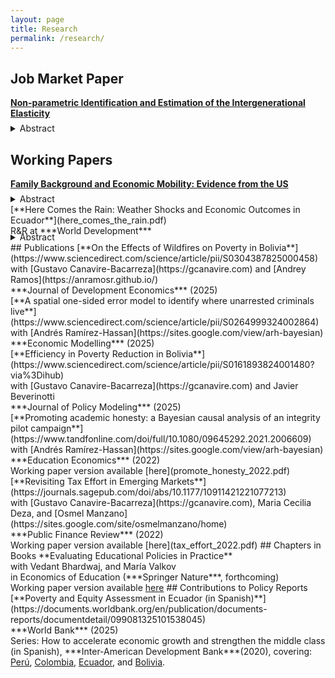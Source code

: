 ```yaml
---
layout: page
title: Research
permalink: /research/
---
```


## Job Market Paper 
[**Non-parametric Identification and Estimation of the Intergenerational Elasticity**](np_id_and_estimate_ige.pdf)<br>
<details style="margin-top: -0.5em;"> 
  <summary>Abstract</summary>
<div style="text-align: justify;">
The intergenerational elasticity (IGE) has traditionally served as the
primary measure of income persistence across generations. However, its
estimation has long been hindered by the unobservability of lifetime income.
We address this challenge by first establishing the nonparametric
identification of the IGE, leveraging family characteristics and partial
income data under standard missing-at-random assumptions. Building
on this foundation, we derive a consistent and locally robust estimator
using Neyman orthogonal moments that delivers valid inference. Our
framework enables comparable IGE estimates across time and place,
resolving long-standing challenges in identification and inference. Using
the Panel Study of Income Dynamics, we estimate an IGE of 0.69 for
the United States.
</div>
</details>

## Working Papers
[**Family Background and Economic Mobility: Evidence from the US**](family_background.pdf)<br>
<details style="margin-top: -0.5em;">
  <summary>Abstract</summary>
<div style="text-align: justify;">
This paper examines how family background relates to economic mobility
for disadvantaged children. We use data from the Panel Study
of Income Dynamics for below-median income, multiple-child families.
Using a novel approach combining family fixed effects, Empirical Bayes
shrinkage, and SHapley Additive exPlanations, we identify which family
characteristics most strongly predict children’s economic outcomes
relative to their parents, holding parental income constant. Our findings
reveal that race and family structure are the primary predictors,
accounting for 35% and 22.4% of the explained variation, respectively.
While supporting the well-documented racial disparities in intergenerational
mobility, our results suggest that the role of family structure in
intergenerational mobility extends beyond the single- versus two-parent
household distinction.
</div>
</details>
[**Here Comes the Rain: Weather Shocks and Economic Outcomes in Ecuador**](here_comes_the_rain.pdf)<br>
R&R at ***World Development***<br>
<details style="margin-top: -0.5em;">
  <summary>Abstract</summary>
<div style="text-align: justify;">
This paper examines the heterogeneous effect of precipitation shocks on poverty status in
Ecuador. Using gridded monthly precipitation data from 2007 to 2021, we define measures
for the excess and deficit in precipitation levels at the parish geographical level. Weather
data are merged with household socioeconomic information derived from the National Survey
of Employment, Unemployment, and Underemployment (ENEMDU). Our empirical findings
reveal that both excess and deficit in precipitation significantly affect poverty status, with
considerable heterogeneity across economic sectors. Variations in the Standardized Precipitation
Index, whether positive or negative, lead to an increased probability of poverty among
workers in the primary sector. In contrast, we find poverty-reducing effects in the secondary
and tertiary sectors, with their magnitude being shaped by formality status, urban/rural location,
and self-employment status. The analysis identifies per-capita household income and
labor earnings as key transmission channels, with precipitation shocks having redistributive
effects on labor income in the tertiary sector, while amplifying inequality in the primary
sector.
</div>
</details>
## Publications   
[**On the Effects of Wildfires on Poverty in Bolivia**](https://www.sciencedirect.com/science/article/pii/S0304387825000458)<br>
with [Gustavo Canavire-Bacarreza](https://gcanavire.com) and [Andrey Ramos](https://anramosr.github.io/) <br>
***Journal of Development Economics*** (2025) <br>
[**A spatial one-sided error model to identify where unarrested criminals live**](https://www.sciencedirect.com/science/article/pii/S0264999324002864)<br>
with [Andrés Ramírez-Hassan](https://sites.google.com/view/arh-bayesian)<br>
***Economic Modelling*** (2025)<br>
[**Efficiency in Poverty Reduction in Bolivia**](https://www.sciencedirect.com/science/article/pii/S0161893824001480?via%3Dihub)<br>
with [Gustavo Canavire-Bacarreza](https://gcanavire.com) and Javier Beverinotti <br>
***Journal of Policy Modeling*** (2025)<br>
[**Promoting academic honesty: a Bayesian causal analysis of an integrity pilot campaign**](https://www.tandfonline.com/doi/full/10.1080/09645292.2021.2006609)<br>
with [Andrés Ramírez-Hassan](https://sites.google.com/view/arh-bayesian)<br>
***Education Economics*** (2022)<br>
Working paper version available [here](promote_honesty_2022.pdf)<br>
[**Revisiting Tax Effort in Emerging Markets**](https://journals.sagepub.com/doi/abs/10.1177/10911421221077213)<br>
with [Gustavo Canavire-Bacarreza](https://gcanavire.com), Maria Cecilia Deza, and [Osmel Manzano](https://sites.google.com/site/osmelmanzano/home)<br>
***Public Finance Review*** (2022)<br>
Working paper version available [here](tax_effort_2022.pdf)
## Chapters in Books
**Evaluating Educational Policies in Practice**<br>
with Vedant Bhardwaj, and María Valkov<br>
in Economics of Education (***Springer Nature***, forthcoming) <br>
Working paper version available <a href="eval_educ_policy.pdf" target="_blank" download="eval_educ_policy.pdf">here</a>
## Contributions to Policy Reports
[**Poverty and Equity Assessment in Ecuador (in Spanish)**](https://documents.worldbank.org/en/publication/documents-reports/documentdetail/099081325101538045) <br>
***World Bank*** (2025)<br>
Series: How to accelerate economic growth and strengthen the middle class (in Spanish), ***Inter-American Development Bank***(2020), covering: 
<a href="https://publications.iadb.org/es/como-acelerar-el-crecimiento-economico-y-fortalecer-la-clase-media-peru">Perú</a>, 
<a href="https://publications.iadb.org/es/como-acelerar-el-crecimiento-economico-y-fortalecer-la-clase-media-colombia">Colombia</a>, 
<a href="https://publications.iadb.org/es/como-acelerar-el-crecimiento-economico-y-fortalecer-la-clase-media-ecuador">Ecuador</a>, and 
<a href="https://publications.iadb.org/es/como-acelerar-el-crecimiento-economico-y-fortalecer-la-clase-media-bolivia">Bolivia</a>.<br>
